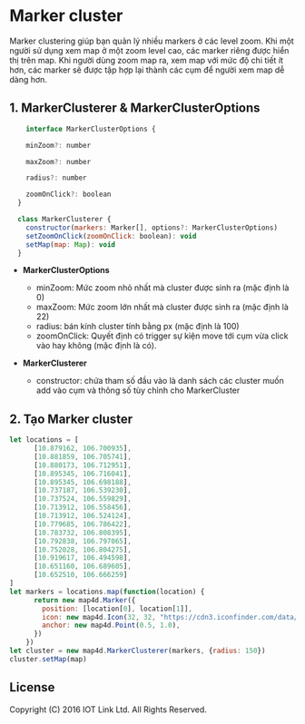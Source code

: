 # Marker cluster
Marker clustering giúp bạn quản lý nhiều markers ở các level zoom. Khi một người sử dụng xem map ở một zoom level cao, các marker riêng được hiển thị trên map. Khi người dùng zoom map ra, xem map với mức độ chi tiết ít hơn, các marker sẽ được tập hợp lại thành các cụm để người xem map dễ dàng hơn.

## 1. MarkerClusterer & MarkerClusterOptions
```javascript
	interface MarkerClusterOptions {

    minZoom?: number

    maxZoom?: number

    radius?: number

    zoomOnClick?: boolean
  }

  class MarkerClusterer {
    constructor(markers: Marker[], options?: MarkerClusterOptions)
    setZoomOnClick(zoomOnClick: boolean): void
    setMap(map: Map): void
  }
```

- **MarkerClusterOptions**
	- minZoom: Mức zoom nhỏ nhất mà cluster được sinh ra (mặc định là 0)
	- maxZoom: Mức zoom lớn nhất mà cluster được sinh ra (mặc định là 22)
	- radius: bán kính cluster tính bằng px (mặc định là 100)
	- zoomOnClick: Quyết định có trigger sự kiện move tới cụm vừa click vào hay không (mặc định là có).

- **MarkerClusterer**
	- constructor: chứa tham số đầu vào là danh sách các cluster muốn add vào cụm và thông số tùy chỉnh cho MarkerCluster

## 2. Tạo Marker cluster
```javascript
let locations = [
      [10.879162, 106.700935],
      [10.881859, 106.705741],
      [10.880173, 106.712951],
      [10.895345, 106.716041],
      [10.895345, 106.698188],
      [10.737187, 106.539230],
      [10.737524, 106.559829],
      [10.713912, 106.558456],
      [10.713912, 106.524124],
      [10.779685, 106.786422],
      [10.783732, 106.808395],
      [10.792838, 106.797065],
      [10.752028, 106.804275],
      [10.919617, 106.494598],
      [10.651160, 106.689605],
      [10.652510, 106.666259]
]
let markers = locations.map(function(location) {
      return new map4d.Marker({
        position: [location[0], location[1]],
        icon: new map4d.Icon(32, 32, "https://cdn3.iconfinder.com/data/icons/map-markers-2/512/marker_2-512.png"),
        anchor: new map4d.Point(0.5, 1.0),
      })
    })
let cluster = new map4d.MarkerClusterer(markers, {radius: 150})
cluster.setMap(map)
```
License
-------

Copyright (C) 2016 IOT Link Ltd. All Rights Reserved.
